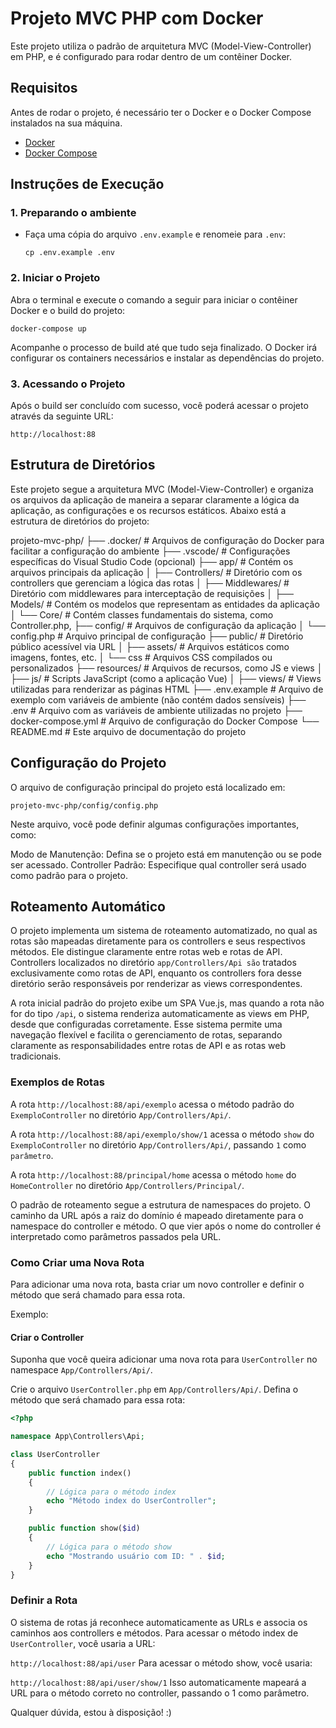 # Projeto MVC PHP com Docker

Este projeto utiliza o padrão de arquitetura MVC (Model-View-Controller) em PHP, e é configurado para rodar dentro de um contêiner Docker.

## Requisitos

Antes de rodar o projeto, é necessário ter o Docker e o Docker Compose instalados na sua máquina.

- [Docker](https://www.docker.com/get-started)
- [Docker Compose](https://docs.docker.com/compose/install/)

## Instruções de Execução

### 1. Preparando o ambiente

- Faça uma cópia do arquivo `.env.example` e renomeie para `.env`:

  `cp .env.example .env`

### 2. Iniciar o Projeto
Abra o terminal e execute o comando a seguir para iniciar o contêiner Docker e o build do projeto:


`docker-compose up`

Acompanhe o processo de build até que tudo seja finalizado. O Docker irá configurar os containers necessários e instalar as dependências do projeto.

### 3. Acessando o Projeto
Após o build ser concluído com sucesso, você poderá acessar o projeto através da seguinte URL:

`http://localhost:88`

## Estrutura de Diretórios
Este projeto segue a arquitetura MVC (Model-View-Controller) e organiza os arquivos da aplicação de maneira a separar claramente a lógica da aplicação, as configurações e os recursos estáticos. Abaixo está a estrutura de diretórios do projeto:

projeto-mvc-php/
├── .docker/                # Arquivos de configuração do Docker para facilitar a configuração do ambiente
├── .vscode/                # Configurações específicas do Visual Studio Code (opcional)
├── app/                    # Contém os arquivos principais da aplicação
│   ├── Controllers/        # Diretório com os controllers que gerenciam a lógica das rotas
│   ├── Middlewares/        # Diretório com middlewares para interceptação de requisições
│   ├── Models/             # Contém os modelos que representam as entidades da aplicação
│   └── Core/               # Contém classes fundamentais do sistema, como Controller.php,
├── config/                 # Arquivos de configuração da aplicação
│   └── config.php          # Arquivo principal de configuração
├── public/                 # Diretório público acessível via URL
│   ├── assets/             # Arquivos estáticos como imagens, fontes, etc.
│   └── css                 # Arquivos CSS compilados ou personalizados
├── resources/              # Arquivos de recursos, como JS e views
│   ├── js/                 # Scripts JavaScript (como a aplicação Vue)
│   ├── views/              # Views utilizadas para renderizar as páginas HTML
├── .env.example            # Arquivo de exemplo com variáveis de ambiente (não contém dados sensíveis)
├── .env                    # Arquivo com as variáveis de ambiente utilizadas no projeto
├── docker-compose.yml      # Arquivo de configuração do Docker Compose
└── README.md               # Este arquivo de documentação do projeto

## Configuração do Projeto
O arquivo de configuração principal do projeto está localizado em:

`projeto-mvc-php/config/config.php`

Neste arquivo, você pode definir algumas configurações importantes, como:

Modo de Manutenção: Defina se o projeto está em manutenção ou se pode ser acessado.
Controller Padrão: Especifique qual controller será usado como padrão para o projeto.

## Roteamento Automático
O projeto implementa um sistema de roteamento automatizado, no qual as rotas são mapeadas diretamente para os controllers e seus respectivos métodos. Ele distingue claramente entre rotas web e rotas de API. Controllers localizados no diretório `app/Controllers/Api são` tratados exclusivamente como rotas de API, enquanto os controllers fora desse diretório serão responsáveis por renderizar as views correspondentes.

A rota inicial padrão do projeto exibe um SPA Vue.js, mas quando a rota não for do tipo `/api`, o sistema renderiza automaticamente as views em PHP, desde que configuradas corretamente. Esse sistema permite uma navegação flexível e facilita o gerenciamento de rotas, separando claramente as responsabilidades entre rotas de API e as rotas web tradicionais.

### Exemplos de Rotas
A rota `http://localhost:88/api/exemplo` acessa o método padrão do `ExemploController` no diretório `App/Controllers/Api/`.

A rota `http://localhost:88/api/exemplo/show/1` acessa o método `show` do `ExemploController` no diretório `App/Controllers/Api/`, passando `1` como `parâmetro`.

A rota `http://localhost:88/principal/home` acessa o método `home` do `HomeController` no diretório `App/Controllers/Principal/`.

O padrão de roteamento segue a estrutura de namespaces do projeto. O caminho da URL após a raiz do domínio é mapeado diretamente para o namespace do controller e método. O que vier após o nome do controller é interpretado como parâmetros passados pela URL.

### Como Criar uma Nova Rota
Para adicionar uma nova rota, basta criar um novo controller e definir o método que será chamado para essa rota.

Exemplo:
#### Criar o Controller

Suponha que você queira adicionar uma nova rota para `UserController` no namespace `App/Controllers/Api/`.

Crie o arquivo `UserController.php` em `App/Controllers/Api/`.
Defina o método que será chamado para essa rota:
```php
<?php

namespace App\Controllers\Api;

class UserController
{
    public function index()
    {
        // Lógica para o método index
        echo "Método index do UserController";
    }

    public function show($id)
    {
        // Lógica para o método show
        echo "Mostrando usuário com ID: " . $id;
    }
}
```

### Definir a Rota

O sistema de rotas já reconhece automaticamente as URLs e associa os caminhos aos controllers e métodos. Para acessar o método index de `UserController`, você usaria a URL:

`http://localhost:88/api/user`
Para acessar o método show, você usaria:

`http://localhost:88/api/user/show/1`
Isso automaticamente mapeará a URL para o método correto no controller, passando o 1 como parâmetro.

Qualquer dúvida, estou à disposição! :)